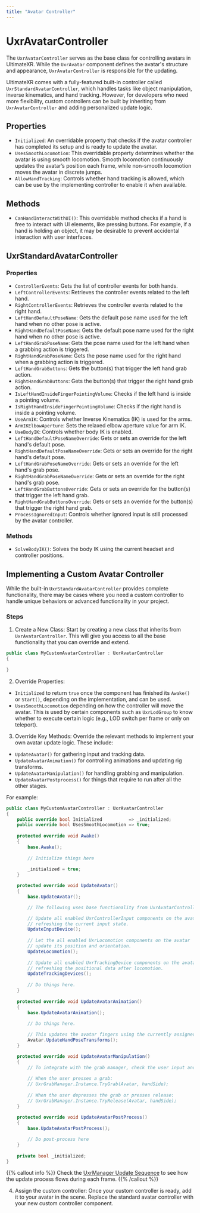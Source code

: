 ```yaml
---
title: "Avatar Controller"
---
```


# UxrAvatarController

The `UxrAvatarController` serves as the base class for controlling avatars in UltimateXR. While the `UxrAvatar` component defines the avatar's structure and appearance, `UxrAvatarController` is responsible for the updating.

UltimateXR comes with a fully-featured built-in controller called `UxrStandardAvatarController`, which handles tasks like object manipulation, inverse kinematics, and hand tracking. However, for developers who need more flexibility, custom controllers can be built by inheriting from `UxrAvatarController` and adding personalized update logic.

## Properties

- `Initialized`: An overridable property that checks if the avatar controller has completed its setup and is ready to update the avatar.
- `UsesSmoothLocomotion`: This overridable property determines whether the avatar is using smooth locomotion. Smooth locomotion continuously updates the avatar’s position each frame, while non-smooth locomotion moves the avatar in discrete jumps.
- `AllowHandTracking`: Controls whether hand tracking is allowed, which can be use by the implementing controller to enable it when available.

## Methods

- `CanHandInteractWithUI()`: This overridable method checks if a hand is free to interact with UI elements, like pressing buttons. For example, if a hand is holding an object, it may be desirable to prevent accidental interaction with user interfaces.

## UxrStandardAvatarController

### Properties

- `ControllerEvents`: Gets the list of controller events for both hands.
- `LeftControllerEvents`: Retrieves the controller events related to the left hand.
- `RightControllerEvents`: Retrieves the controller events related to the right hand.
- `LeftHandDefaultPoseName`: Gets the default pose name used for the left hand when no other pose is active.
- `RightHandDefaultPoseName`: Gets the default pose name used for the right hand when no other pose is active.
- `LeftHandGrabPoseName`: Gets the pose name used for the left hand when a grabbing action is triggered.
- `RightHandGrabPoseName`: Gets the pose name used for the right hand when a grabbing action is triggered.
- `LeftHandGrabButtons`: Gets the button(s) that trigger the left hand grab action.
- `RightHandGrabButtons`: Gets the button(s) that trigger the right hand grab action.
- `IsLeftHandInsideFingerPointingVolume`: Checks if the left hand is inside a pointing volume.
- `IsRightHandInsideFingerPointingVolume`: Checks if the right hand is inside a pointing volume.
- `UseArmIK`: Controls whether Inverse Kinematics (IK) is used for the arms.
- `ArmIKElbowAperture`: Sets the relaxed elbow aperture value for arm IK.
- `UseBodyIK`: Controls whether body IK is enabled.
- `LeftHandDefaultPoseNameOverride`: Gets or sets an override for the left hand's default pose.
- `RightHandDefaultPoseNameOverride`: Gets or sets an override for the right hand's default pose.
- `LeftHandGrabPoseNameOverride`: Gets or sets an override for the left hand's grab pose.
- `RightHandGrabPoseNameOverride`: Gets or sets an override for the right hand's grab pose.
- `LeftHandGrabButtonsOverride`: Gets or sets an override for the button(s) that trigger the left hand grab.
- `RightHandGrabButtonsOverride`: Gets or sets an override for the button(s) that trigger the right hand grab.
- `ProcessIgnoredInput`: Controls whether ignored input is still processed by the avatar controller.

### Methods

- `SolveBodyIK()`: Solves the body IK using the current headset and controller positions.

## Implementing a Custom Avatar Controller

While the built-in `UxrStandardAvatarController` provides complete functionality, there may be cases where you need a custom controller to handle unique behaviors or advanced functionality in your project.

### Steps

1. Create a New Class: Start by creating a new class that inherits from `UxrAvatarController`. This will give you access to all the base functionality that you can override and extend.

```c#
public class MyCustomAvatarController : UxrAvatarController
{
    
}
```

2. Override Properties:
- `Initialized` to return `true` once the component has finished its `Awake()` or `Start()`, depending on the implementation, and can be used.
- `UsesSmoothLocomotion` depending on how the controller will move the avatar. This is used by certain components such as `UxrLodGroup` to know whether to execute certain logic (e.g., LOD switch per frame or only on teleport).

3. Override Key Methods: Override the relevant methods to implement your own avatar update logic. These include:
- `UpdateAvatar()` for gathering input and tracking data.
- `UpdateAvatarAnimation()` for controlling animations and updating rig transforms.
- `UpdateAvatarManipulation()` for handling grabbing and manipulation.
- `UpdateAvatarPostprocess()` for things that require to run after all the other stages.

For example:
```c#
public class MyCustomAvatarController : UxrAvatarController
{
	public override bool Initialized          => _initialized;
	public override bool UsesSmoothLocomotion => true;
		
	protected override void Awake()
	{
		base.Awake();
		
		// Initialize things here
		
		_initialized = true;
	}    

	protected override void UpdateAvatar()
	{
		base.UpdateAvatar();

		// The following uses base functionality from UxrAvatarController:

		// Update all enabled UxrControllerInput components on the avatar,
		// refreshing the current input state.
		UpdateInputDevice();
		
		// Let the all enabled UxrLocomotion components on the avatar
		// update its position and orientation.
		UpdateLocomotion();
		
		// Update all enabled UxrTrackingDevice components on the avatar,
		// refreshing the positional data after locomotion.
		UpdateTrackingDevices();
		
		// Do things here.
	}
	
	protected override void UpdateAvatarAnimation()
	{
		base.UpdateAvatarAnimation();
		
		// Do things here.

		// This updates the avatar fingers using the currently assigned pose
		Avatar.UpdateHandPoseTransforms();
	}

	protected override void UpdateAvatarManipulation()
	{
		// To integrate with the grab manager, check the user input and do:
		
		// When the user presses a grab:
		// UxrGrabManager.Instance.TryGrab(Avatar, handSide);
		
		// When the user depresses the grab or presses release:
        // UxrGrabManager.Instance.TryRelease(Avatar, handSide);
	}
	
	protected override void UpdateAvatarPostProcess()
	{
		base.UpdateAvatarPostProcess();

		// Do post-process here
	}
	
	private bool _initialized;
}
```

{{% callout info %}}
Check the [UxrManager Update Sequence](/docs/programming-guide/architecture/uxrmanager#update-sequence) to see how the update process flows during each frame.
{{% /callout %}}

4. Assign the custom controller: Once your custom controller is ready, add it to your avatar in the scene. Replace the standard avatar controller with your new custom controller component.